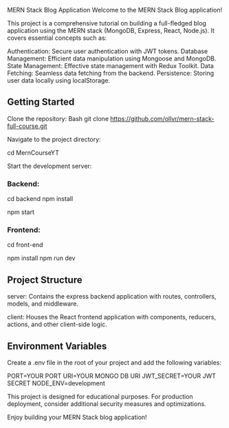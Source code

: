 MERN Stack Blog Application
Welcome to the MERN Stack Blog application!

This project is a comprehensive tutorial on building a full-fledged blog application using the MERN stack (MongoDB, Express, React, Node.js). It covers essential concepts such as:

Authentication: Secure user authentication  with JWT tokens.
Database Management: Efficient data manipulation using Mongoose and MongoDB.
State Management: Effective state management with Redux Toolkit.
Data Fetching: Seamless data fetching from the backend.
Persistence: Storing user data locally using localStorage.


## Getting Started


Clone the repository:
Bash
git clone https://github.com/ollvr/mern-stack-full-course.git


Navigate to the project directory:

cd MernCourseYT

Start the development server:
### Backend:

cd backend
npm install

npm start

### Frontend:

cd front-end

npm install
npm run dev


## Project Structure

server: Contains the express backend application with routes, controllers, models, and middleware.

client: Houses the React frontend application with components, reducers, actions, and other client-side logic.


## Environment Variables
Create a .env file in the root of your project and add the following variables:

PORT=YOUR PORT
URI=YOUR MONGO DB URI
JWT_SECRET=YOUR JWT SECRET
NODE_ENV=development


This project is designed for educational purposes.
For production deployment, consider additional security measures and optimizations.


Enjoy building your MERN Stack blog application!